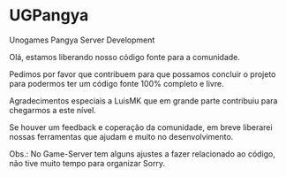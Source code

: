 # UGPangya
Unogames Pangya Server Development

Olá, estamos liberando nosso código fonte para a comunidade.

Pedimos por favor que contribuem para que possamos concluir o projeto para podermos ter um código fonte 100% completo e livre.

Agradecimentos especiais a LuisMK que em grande parte contribuiu para chegarmos a este nível.

Se houver um feedback e coperação da comunidade, em breve liberarei nossas ferramentas que ajudam e muito no desenvolvimento.


Obs.: No Game-Server tem alguns ajustes a fazer relacionado ao código, não tive muito tempo para organizar Sorry.
